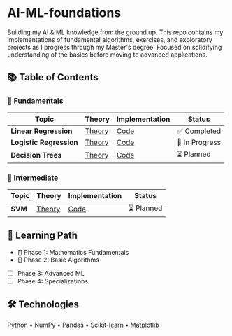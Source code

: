 # AI-ML-foundations
Building my AI &amp; ML knowledge from the ground up. This repo contains my implementations of fundamental algorithms, exercises, and exploratory projects as I progress through my Master's degree. Focused on solidifying understanding of the basics before moving to advanced applications.


## 📚 Table of Contents

### 🔰 Fundamentals
| Topic | Theory | Implementation | Status |
|-------|--------|----------------|---------|
| **Linear Regression** | [Theory](01_Fundamentals/01_Linear_Regression/theory.md) | [Code](01_Fundamentals/01_Linear_Regression/implementation.ipynb) | ✅ Completed |
| **Logistic Regression** | [Theory](01_Fundamentals/02_Logistic_Regression/theory.md) | [Code](01_Fundamentals/02_Logistic_Regression/implementation.ipynb) | 🔄 In Progress |
| **Decision Trees** | [Theory](01_Fundamentals/03_Decision_Trees/theory.md) | [Code](01_Fundamentals/03_Decision_Trees/implementation.ipynb) | ⏳ Planned |

### 🎯 Intermediate
| Topic | Theory | Implementation | Status |
|-------|--------|----------------|---------|
| **SVM** | [Theory](02_Intermediate/01_SVM/theory.md) | [Code](02_Intermediate/01_SVM/implementation.ipynb) | ⏳ Planned |

## 🎯 Learning Path
- [] Phase 1: Mathematics Fundamentals
- [] Phase 2: Basic Algorithms 
- [ ] Phase 3: Advanced ML
- [ ] Phase 4: Specializations

## 🛠️ Technologies
Python • NumPy • Pandas • Scikit-learn • Matplotlib